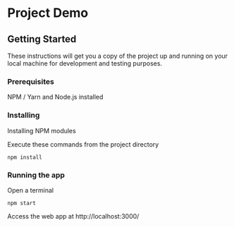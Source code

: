 # Project Demo

## Getting Started

These instructions will get you a copy of the project up and running on your local machine for development and testing purposes.

### Prerequisites

NPM / Yarn and Node.js installed

### Installing

Installing NPM modules 

Execute these commands from the project directory

```
npm install

```

### Running the app

Open a terminal 

```
npm start

```

Access the web app at http://localhost:3000/
